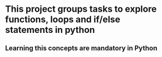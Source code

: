 # This project groups tasks to explore functions, loops and if/else statements in python
## Learning this concepts are mandatory in Python
